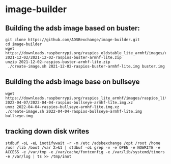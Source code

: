 # image-builder

## Building the adsb image based on buster:

```
git clone https://github.com/ADSBexchange/image-builder.git
cd image-builder
wget https://downloads.raspberrypi.org/raspios_oldstable_lite_armhf/images/raspios_oldstable_lite_armhf-2021-12-02/2021-12-02-raspios-buster-armhf-lite.zip
unzip 2021-12-02-raspios-buster-armhf-lite.zip
 ./create-image.sh 2021-12-02-raspios-buster-armhf-lite.img buster.img
```

## Building the adsb image base on bullseye

```
wget https://downloads.raspberrypi.org/raspios_lite_armhf/images/raspios_lite_armhf-2022-04-07/2022-04-04-raspios-bullseye-armhf-lite.img.xz
unxz 2022-04-04-raspios-bullseye-armhf-lite.img.xz
./create-image.sh 2022-04-04-raspios-bullseye-armhf-lite.img bullseye.img
```

## tracking down disk writes

```
stdbuf -oL -eL inotifywait -r -m /etc /adsbexchange /opt /root /home /usr /lib /boot /var 2>&1 | stdbuf -oL grep -v -e OPEN -e NOWRITE -e ACCESS -e /var/tmp -e /var/cache/fontconfig -e /var/lib/systemd/timers -e /var/log | ts >> /tmp/inot
```
